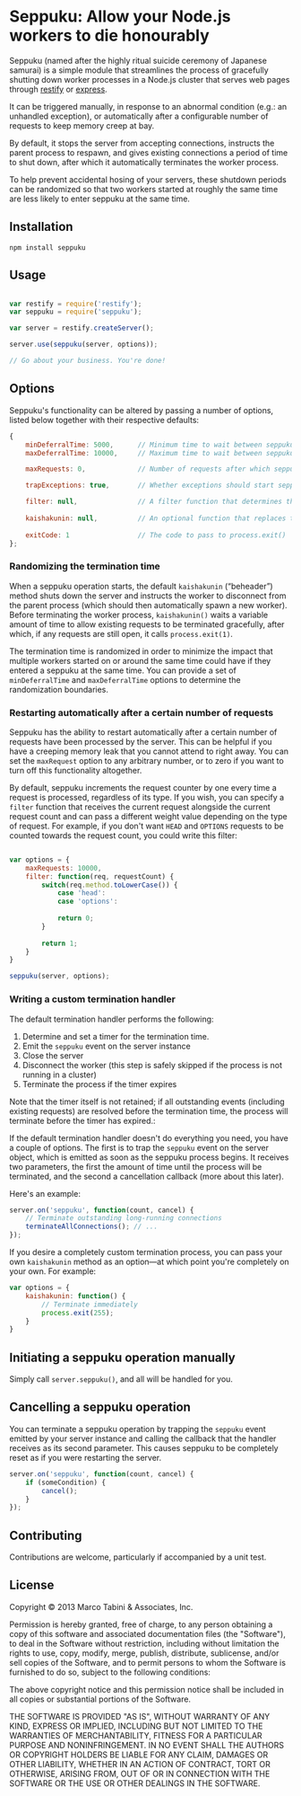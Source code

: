 # Seppuku: Allow your Node.js workers to die honourably

Seppuku (named after the highly ritual suicide ceremony of Japanese samurai) is a simple module that streamlines the process of gracefully shutting down worker processes in a Node.js cluster that serves web pages through [restify](https://npmjs.org/package/restify) or [express](https://npmjs.org/package/express). 

It can be triggered manually, in response to an abnormal condition (e.g.: an unhandled exception), or automatically after a configurable number of requests to keep memory creep at bay.  

By default, it stops the server from accepting connections, instructs the parent process to respawn, and gives existing connections a period of time to shut down, after which it automatically terminates the worker process. 

To help prevent accidental hosing of your servers, these shutdown periods can be randomized so that two workers started at roughly the same time are less likely to enter seppuku at the same time.

## Installation

    npm install seppuku

## Usage

```javascript

var restify = require('restify');
var seppuku = require('seppuku');

var server = restify.createServer();

server.use(seppuku(server, options));

// Go about your business. You're done!

```

## Options

Seppuku's functionality can be altered by passing a number of options, listed below together with their respective defaults:

```javascript
{
    minDeferralTime: 5000,      // Minimum time to wait between seppuku and kaishaku
    maxDeferralTime: 10000,     // Maximum time to wait between seppuku and kaishaku

    maxRequests: 0,             // Number of requests after which seppuku starts automatically (0 = never)

    trapExceptions: true,       // Whether exceptions should start seppuku

    filter: null,               // A filter function that determines the relative weight of a request
    
    kaishakunin: null,          // An optional function that replaces the default termination handler
    
    exitCode: 1                 // The code to pass to process.exit()
};
```

### Randomizing the termination time

When a seppuku operation starts, the default `kaishakunin` (“beheader”) method shuts down the server and instructs the worker to disconnect from the parent process (which should then automatically spawn a new worker). Before terminating the worker process, `kaishakunin()` waits a variable amount of time to allow existing requests to be terminated gracefully, after which, if any requests are still open, it calls `process.exit(1)`.

The termination time is randomized in order to minimize the impact that multiple workers started on or around the same time could have if they entered a seppuku at the same time. You can provide a set of `minDeferralTime` and `maxDeferralTime` options to determine the randomization boundaries.

### Restarting automatically after a certain number of requests

Seppuku has the ability to restart automatically after a certain number of requests have been processed by the server. This can be helpful if you have a creeping memory leak that you cannot attend to right away. You can set the `maxRequest` option to any arbitrary number, or to zero if you want to turn off this functionality altogether.

By default, seppuku increments the request counter by one every time a request is processed, regardless of its type. If you wish, you can specify a `filter` function that receives the current request alongside the current request count and can pass a different weight value depending on the type of request. For example, if you don't want `HEAD` and `OPTIONS` requests to be counted towards the request count, you could write this filter:

```javascript

var options = {
    maxRequests: 10000,
    filter: function(req, requestCount) {
        switch(req.method.toLowerCase()) {
            case 'head':
            case 'options':
            
            return 0;
        }
        
        return 1;
    }
}

seppuku(server, options);

```

### Writing a custom termination handler

The default termination handler performs the following:

1. Determine and set a timer for the termination time.
2. Emit the `seppuku` event on the server instance
3. Close the server
4. Disconnect the worker (this step is safely skipped if the process is not running in a cluster)
5. Terminate the process if the timer expires

Note that the timer itself is not retained; if all outstanding events (including existing requests) are resolved before the termination time, the process will terminate before the timer has expired.:

If the default termination handler doesn't do everything you need, you have a couple of options. The first is to trap the `seppuku` event on the server object, which is emitted as soon as the seppuku process begins. It receives two parameters, the first the amount of time until the process will be terminated, and the second a cancellation callback (more about this later).

Here's an example:

```javascript
server.on('seppuku', function(count, cancel) {
    // Terminate outstanding long-running connections
    terminateAllConnections(); // ...
});
```

If you desire a completely custom termination process, you can pass your own `kaishakunin` method as an option—at which point you're completely on your own. For example:

```javascript
var options = {
    kaishakunin: function() {
        // Terminate immediately
        process.exit(255);
    }
}
```

## Initiating a seppuku operation manually

Simply call `server.seppuku()`, and all will be handled for you.

## Cancelling a seppuku operation

You can terminate a seppuku operation by trapping the `seppuku` event emitted by your server instance and calling the callback that the handler receives as its second parameter. This causes seppuku to be completely reset as if you were restarting the server.

```javascript
server.on('seppuku', function(count, cancel) {
    if (someCondition) {
        cancel();
    }
});
```

## Contributing

Contributions are welcome, particularly if accompanied by a unit test.

## License

Copyright © 2013 Marco Tabini & Associates, Inc.

Permission is hereby granted, free of charge, to any person obtaining a copy of this software and associated documentation files (the "Software"), to deal in the Software without restriction, including without limitation the rights to use, copy, modify, merge, publish, distribute, sublicense, and/or sell copies of the Software, and to permit persons to whom the Software is furnished to do so, subject to the following conditions:

The above copyright notice and this permission notice shall be included in all copies or substantial portions of the Software.

THE SOFTWARE IS PROVIDED "AS IS", WITHOUT WARRANTY OF ANY KIND, EXPRESS OR IMPLIED, INCLUDING BUT NOT LIMITED TO THE WARRANTIES OF MERCHANTABILITY, FITNESS FOR A PARTICULAR PURPOSE AND NONINFRINGEMENT. IN NO EVENT SHALL THE AUTHORS OR COPYRIGHT HOLDERS BE LIABLE FOR ANY CLAIM, DAMAGES OR OTHER LIABILITY, WHETHER IN AN ACTION OF CONTRACT, TORT OR OTHERWISE, ARISING FROM, OUT OF OR IN CONNECTION WITH THE SOFTWARE OR THE USE OR OTHER DEALINGS IN THE SOFTWARE.
